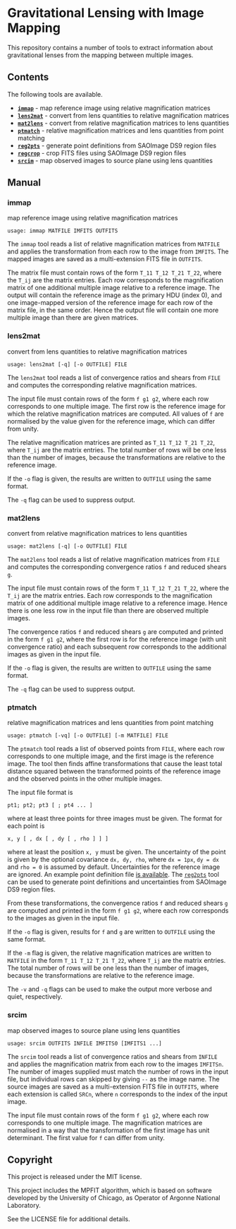 Gravitational Lensing with Image Mapping
========================================

This repository contains a number of tools to extract information about 
gravitational lenses from the mapping between multiple images.


Contents
--------

The following tools are available.

-   [**`immap`**](#immap) -
    map reference image using relative magnification matrices
-   [**`lens2mat`**](#lens2mat) -
    convert from lens quantities to relative magnification matrices
-   [**`mat2lens`**](#mat2lens) -
    convert from relative magnification matrices to lens quantities
-   [**`ptmatch`**](#ptmatch) -
    relative magnification matrices and lens quantities from point matching
-   [**`reg2pts`**](#reg2pts) -
    generate point definitions from SAOImage DS9 region files
-   [**`regcrop`**](#regcrop) -
    crop FITS files using SAOImage DS9 region files
-   [**`srcim`**](#srcim) -
    map observed images to source plane using lens quantities


Manual
------

### immap

map reference image using relative magnification matrices

    usage: immap MATFILE IMFITS OUTFITS

The `immap` tool reads a list of relative magnification matrices from `MATFILE`
and applies the transformation from each row to the image from `IMFITS`. The
mapped images are saved as a multi-extension FITS file in `OUTFITS`.

The matrix file must contain rows of the form `T_11 T_12 T_21 T_22`, where the
`T_ij` are the matrix entries. Each row corresponds to the magnification matrix
of one additional multiple image relative to a reference image. The output will
contain the reference image as the primary HDU (index 0), and one image-mapped
version of the reference image for each row of the matrix file, in the same
order. Hence the output file will contain one more multiple image than there
are given matrices.


### lens2mat

convert from lens quantities to relative magnification matrices

    usage: lens2mat [-q] [-o OUTFILE] FILE

The `lens2mat` tool reads a list of convergence ratios and shears from `FILE`
and computes the corresponding relative magnification matrices.

The input file must contain rows of the form `f g1 g2`, where each row
corresponds to one multiple image. The first row is the reference image for
which the relative magnification matrices are computed. All values of `f` are
normalised by the value given for the reference image, which can differ from
unity.

The relative magnification matrices are printed as `T_11 T_12 T_21 T_22`, where
`T_ij` are the matrix entries. The total number of rows will be one less than
the number of images, because the transformations are relative to the reference
image.

If the `-o` flag is given, the results are written to `OUTFILE` using the same
format.

The `-q` flag can be used to suppress output.


### mat2lens

convert from relative magnification matrices to lens quantities

    usage: mat2lens [-q] [-o OUTFILE] FILE

The `mat2lens` tool reads a list of relative magnification matrices from `FILE`
and computes the corresponding convergence ratios `f` and reduced shears `g`.

The input file must contain rows of the form `T_11 T_12 T_21 T_22`, where the
`T_ij` are the matrix entries. Each row corresponds to the magnification matrix
of one additional multiple image relative to a reference image. Hence there is
one less row in the input file than there are observed multiple images.

The convergence ratios `f` and reduced shears `g` are computed and printed in
the form `f g1 g2`, where the first row is for the reference image (with unit
convergence ratio) and each subsequent row corresponds to the additional images
as given in the input file.

If the `-o` flag is given, the results are written to `OUTFILE` using the same
format.

The `-q` flag can be used to suppress output.


### ptmatch

relative magnification matrices and lens quantities from point matching

    usage: ptmatch [-vq] [-o OUTFILE] [-m MATFILE] FILE

The `ptmatch` tool reads a list of observed points from `FILE`, where each row
corresponds to one multiple image, and the first image is the reference image.
The tool then finds affine transformations that cause the least total distance
squared between the transformed points of the reference image and the observed
points in the other multiple images.

The input file format is

    pt1; pt2; pt3 [ ; pt4 ... ]

where at least three points for three images must be given. The format for each
point is

    x, y [ , dx [ , dy [ , rho ] ] ]

where at least the position `x, y` must be given. The uncertainty of the point
is given by the optional covariance `dx, dy, rho`, where `dx = 1px`, `dy = dx`
and `rho = 0` is assumed by default. Uncertainties for the reference image are
ignored. An example point definition file [is available](example/points.txt).
The [`reg2pts`](#re2pts) tool can be used to generate point definitions and
uncertainties from SAOImage DS9 region files.

From these transformations, the convergence ratios `f` and reduced shears `g`
are computed and printed in the form `f g1 g2`, where each row corresponds to
the images as given in the input file.

If the `-o` flag is given, results for `f` and `g` are written to `OUTFILE`
using the same format.

If the `-m` flag is given, the relative magnification matrices are written to
`MATFILE` in the form `T_11 T_12 T_21 T_22`, where `T_ij` are the matrix
entries. The total number of rows will be one less than the number of images,
because the transformations are relative to the reference image.

The `-v` and `-q` flags can be used to make the output more verbose and quiet,
respectively.


### srcim

map observed images to source plane using lens quantities

    usage: srcim OUTFITS INFILE IMFITS0 [IMFITS1 ...]

The `srcim` tool reads a list of convergence ratios and shears from `INFILE`
and applies the magnification matrix from each row to the images `IMFITSn`. The
number of images supplied must match the number of rows in the input file, but
individual rows can skipped by giving `--` as the image name. The source images
are saved as a multi-extension FITS file in `OUTFITS`, where each extension is
called `SRCn`, where `n` corresponds to the index of the input image.

The input file must contain rows of the form `f g1 g2`, where each row
corresponds to one multiple image. The magnification matrices are normalised in
a way that the transformation of the first image has unit determinant. The
first value for `f` can differ from unity.


Copyright
---------

This project is released under the MIT license.

This project includes the MPFIT algorithm, which is based on software developed
by the University of Chicago, as Operator of Argonne National Laboratory.

See the LICENSE file for additional details.
